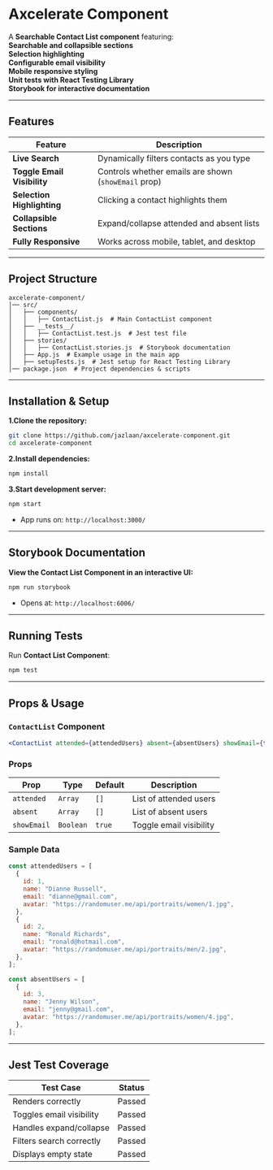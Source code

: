 # **Axcelerate Component**

A **Searchable Contact List component** featuring:  
**Searchable and collapsible sections**  
**Selection highlighting**  
**Configurable email visibility**  
**Mobile responsive styling**  
**Unit tests with React Testing Library**  
**Storybook for interactive documentation**

---

## **Features**

| Feature                     | Description                                          |
| --------------------------- | ---------------------------------------------------- |
| **Live Search**             | Dynamically filters contacts as you type             |
| **Toggle Email Visibility** | Controls whether emails are shown (`showEmail` prop) |
| **Selection Highlighting**  | Clicking a contact highlights them                   |
| **Collapsible Sections**    | Expand/collapse attended and absent lists            |
| **Fully Responsive**        | Works across mobile, tablet, and desktop             |

---

## **Project Structure**

```
axcelerate-component/
│── src/
│   ├── components/
│   │   ├── ContactList.js  # Main ContactList component
│   ├── __tests__/
│   │   ├── ContactList.test.js  # Jest test file
│   ├── stories/
│   │   ├── ContactList.stories.js  # Storybook documentation
│   ├── App.js  # Example usage in the main app
│   ├── setupTests.js  # Jest setup for React Testing Library
│── package.json  # Project dependencies & scripts
```

---

## **Installation & Setup**

**1.Clone the repository:**

```sh
git clone https://github.com/jazlaan/axcelerate-component.git
cd axcelerate-component
```

**2.Install dependencies:**

```sh
npm install
```

**3.Start development server:**

```sh
npm start
```

- App runs on: `http://localhost:3000/`

---

## **Storybook Documentation**

**View the Contact List Component in an interactive UI:**

```sh
npm run storybook
```

- Opens at: `http://localhost:6006/`

---

## **Running Tests**

Run **Contact List Component**:

```sh
npm test
```

---

## **Props & Usage**

### **`ContactList` Component**

```jsx
<ContactList attended={attendedUsers} absent={absentUsers} showEmail={true} />
```

### **Props**

| Prop        | Type      | Default | Description             |
| ----------- | --------- | ------- | ----------------------- |
| `attended`  | `Array`   | `[]`    | List of attended users  |
| `absent`    | `Array`   | `[]`    | List of absent users    |
| `showEmail` | `Boolean` | `true`  | Toggle email visibility |

### **Sample Data**

```js
const attendedUsers = [
  {
    id: 1,
    name: "Dianne Russell",
    email: "dianne@gmail.com",
    avatar: "https://randomuser.me/api/portraits/women/1.jpg",
  },
  {
    id: 2,
    name: "Ronald Richards",
    email: "ronald@hotmail.com",
    avatar: "https://randomuser.me/api/portraits/men/2.jpg",
  },
];

const absentUsers = [
  {
    id: 3,
    name: "Jenny Wilson",
    email: "jenny@gmail.com",
    avatar: "https://randomuser.me/api/portraits/women/4.jpg",
  },
];
```

---

## **Jest Test Coverage**

| Test Case                | Status |
| ------------------------ | ------ |
| Renders correctly        | Passed |
| Toggles email visibility | Passed |
| Handles expand/collapse  | Passed |
| Filters search correctly | Passed |
| Displays empty state     | Passed |
